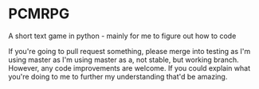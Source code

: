 # PCMRPG
A short text game in python - mainly for me to figure out how to code

If you're going to pull request something, please merge into testing as I'm using master as I'm using master as a, not stable, but working branch. However, any code improvements are welcome. If you could explain what you're doing to me to further my understanding that'd be amazing.
